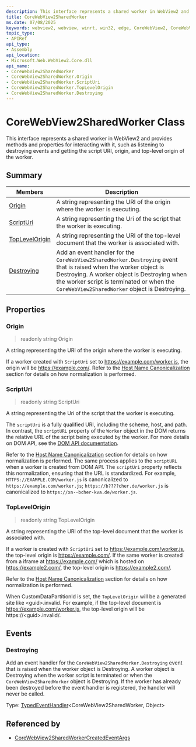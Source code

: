 ```yaml
---
description: This interface represents a shared worker in WebView2 and provides methods and properties for interacting with it, such as listening to destroying events and getting the script URI, origin, and top-level origin of the worker.
title: CoreWebView2SharedWorker
ms.date: 07/08/2025
keywords: webview2, webview, winrt, win32, edge, CoreWebView2, CoreWebView2Controller, browser control, edge html, CoreWebView2SharedWorker
topic_type:
- APIRef
api_type:
- Assembly
api_location:
- Microsoft.Web.WebView2.Core.dll
api_name:
- CoreWebView2SharedWorker
- CoreWebView2SharedWorker.Origin
- CoreWebView2SharedWorker.ScriptUri
- CoreWebView2SharedWorker.TopLevelOrigin
- CoreWebView2SharedWorker.Destroying
---
```


# CoreWebView2SharedWorker Class



This interface represents a shared worker in WebView2 and provides methods and properties for interacting with it, such as listening to destroying events and getting the script URI, origin, and top-level origin of the worker.


## Summary

Members|Description
--|--
[Origin](#origin) | A string representing the URI of the origin where the worker is executing.
[ScriptUri](#scripturi) | A string representing the Uri of the script that the worker is executing.
[TopLevelOrigin](#toplevelorigin) | A string representing the URI of the top-level document that the worker is associated with.
[Destroying](#destroying) | Add an event handler for the `CoreWebView2SharedWorker.Destroying` event that is raised when the worker object is Destroying. A worker object is Destroying when the worker script is terminated or when the `CoreWebView2SharedWorker` object is Destroying.

## Properties

### Origin

> readonly  string Origin

A string representing the URI of the origin where the worker is executing.

If a worker created with `ScriptUri` set to https://example.com/worker.js, the origin will be https://example.com/. Refer to the [Host Name Canonicalization](#host-name-canonicalization) section for details on how normalization is performed.


### ScriptUri

> readonly  string ScriptUri

A string representing the Uri of the script that the worker is executing.

The `scriptUri` is a fully qualified URI, including the scheme, host, and path. In contrast, the `scriptURL` property of the `Worker` object in the DOM returns the relative URL of the script being executed by the worker. For more details on DOM API, see the [DOM API documentation](https://developer.mozilla.org/docs/Web/API/Worker/scriptURL).

Refer to the [Host Name Canonicalization](#host-name-canonicalization) section for details on how normalization is performed. The same process applies to the `scriptURL` when a worker is created from DOM API. The `scriptUri` property reflects this normalization, ensuring that the URL is standardized. For example, `HTTPS://EXAMPLE.COM/worker.js` is canonicalized to `https://example.com/worker.js`; `https://b????cher.de/worker.js` is canonicalized to `https://xn--bcher-kva.de/worker.js`.


### TopLevelOrigin

> readonly  string TopLevelOrigin

A string representing the URI of the top-level document that the worker is associated with.

If a worker is created with `ScriptUri` set to https://example.com/worker.js, the top-level origin is https://example.com/. If the same worker is created from a iframe at https://example.com/ which is hosted on https://example2.com/, the top-level origin is https://example2.com/.

Refer to the [Host Name Canonicalization](#host-name-canonicalization) section for details on how normalization is performed.

When CustomDataPartitionId is set, the `TopLevelOrigin` will be a generated
site like &lt;guid&gt;.invalid. For example, if the top-level document is https://example.com/worker.js,
the top-level origin will be https://&lt;guid&gt;.invalid/.





## Events

### Destroying

Add an event handler for the `CoreWebView2SharedWorker.Destroying` event that is raised when the worker object is Destroying. A worker object is Destroying when the worker script is terminated or when the `CoreWebView2SharedWorker` object is Destroying.
If the worker has already been destroyed before the event handler is registered, the handler will never be called.


Type: [TypedEventHandler](/uwp/api/Windows.Foundation.TypedEventHandler-2)&lt;CoreWebView2SharedWorker, Object&gt;



## Referenced by

- [CoreWebView2SharedWorkerCreatedEventArgs](corewebview2sharedworkercreatedeventargs.md)
